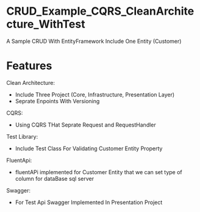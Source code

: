 # CRUD_Example_CQRS_CleanArchitecture_WithTest

A Sample CRUD With EntityFramework
Include One Entity (Customer)

# Features

Clean Architecture: 
- Include Three Project (Core, Infrastructure, Presentation Layer)
- Seprate Enpoints With Versioning

CQRS:
- Using CQRS THat Seprate Request and RequestHandler

Test Library:
- Include Test Class For Validating Customer Entity Property

FluentApi:
- fluentAPi implemented for Customer Entity that we can set type of column for dataBase sql server

Swagger:
- For Test Api Swagger Implemented In Presentation Project

